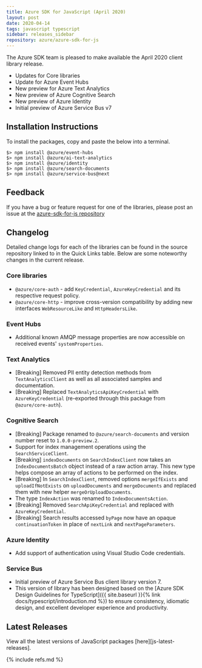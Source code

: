 ```yaml
---
title: Azure SDK for JavaScript (April 2020)
layout: post
date: 2020-04-14
tags: javascript typescript
sidebar: releases_sidebar
repository: azure/azure-sdk-for-js
---
```


The Azure SDK team is pleased to make available the April 2020 client library release.

- Updates for Core libraries
- Update for Azure Event Hubs
- New preview for Azure Text Analytics
- New preview of Azure Cognitive Search
- New preview of Azure Identity
- Initial preview of Azure Service Bus v7

## Installation Instructions
To install the packages, copy and paste the below into a terminal.

    $> npm install @azure/event-hubs
    $> npm install @azure/ai-text-analytics
    $> npm install @azure/identity
    $> npm install @azure/search-documents
    $> npm install @azure/service-bus@next

## Feedback
If you have a bug or feature request for one of the libraries, please post an issue at the [azure-sdk-for-js repository](https://github.com/azure/azure-sdk-for-js/issues)

## Changelog

Detailed change logs for each of the libraries can be found in the source repository linked to in the Quick Links table.
Below are some noteworthy changes in the current release.

### Core libraries

- `@azure/core-auth` - add `KeyCredential`, `AzureKeyCredential` and its respective request policy.
- `@azure/core-http` - improve cross-version compatibility by adding new interfaces `WebResourceLike` and `HttpHeadersLike`.

### Event Hubs

- Additional known AMQP message properties are now accessible on received events' `systemProperties`.

### Text Analytics

- [Breaking] Removed PII entity detection methods from `TextAnalyticsClient` as well as all associated samples and documentation.
- [Breaking] Replaced `TextAnalyticsApiKeyCredential` with `AzureKeyCredential` (re-exported through this package from `@azure/core-auth`).

### Cognitive Search

- [Breaking] Package renamed to `@azure/search-documents` and version number reset to `1.0.0-preview.2`.
- Support for index management operations using the `SearchServiceClient`.
- [Breaking] `indexDocuments` on `SearchIndexClient` now takes an `IndexDocumentsBatch` object instead of a raw action array. This new type helps compose an array of actions to be performed on the index.
- [Breaking] In `SearchIndexClient`, removed options `mergeIfExists` and `uploadIfNotExists` on `uploadDocuments` and `mergeDocuments` and replaced them with new helper `mergeOrUploadDocuments`.
- The type `IndexAction` was renamed to `IndexDocumentsAction`.
- [Breaking] Removed `SearchApiKeyCredential` and replaced with `AzureKeyCredential`.
- [Breaking] Search results accessed `byPage` now have an opaque `continuationToken` in place of `nextLink` and `nextPageParameters`.

### Azure Identity

- Add support of authentication using Visual Studio Code credentials.

### Service Bus

- Initial preview of Azure Service Bus client library version 7.
- This version of library has been designed based on the [Azure SDK Design Guidelines for TypeScript]({{ site.baseurl }}{% link docs/typescript/introduction.md %}) to ensure consistency, idiomatic design, and excellent developer experience and productivity.

## Latest Releases

View all the latest versions of JavaScript packages [here][js-latest-releases].

{% include refs.md %}
